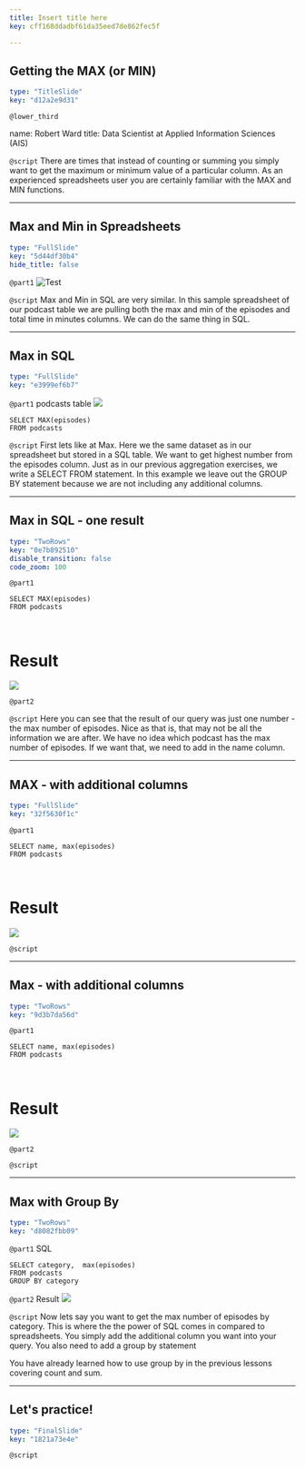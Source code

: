 ```yaml
---
title: Insert title here
key: cff168ddadbf61da35eed7de862fec5f

---
```

## Getting the MAX (or MIN)

```yaml
type: "TitleSlide"
key: "d12a2e9d31"
```

`@lower_third`

name: Robert Ward
title: Data Scientist at Applied Information Sciences (AIS)


`@script`
There are times that instead of counting or summing you simply want to get the maximum or minimum value of a particular column. As an experienced spreadsheets user you are certainly familiar with the MAX and MIN functions.


---
## Max and Min in Spreadsheets

```yaml
type: "FullSlide"
key: "5d44df30b4"
hide_title: false
```

`@part1`
![Test](https://assets.datacamp.com/production/repositories/4833/datasets/8955749e97c652135520e0da942a046d96bc5e77/Screenshot%202019-03-31%2009.56.01.png)


`@script`
Max and Min in SQL are very similar. In this sample spreadsheet of our podcast table we are pulling both the max and min of the episodes and total time in minutes columns. We can do the same thing in SQL.


---
## Max in SQL	

```yaml
type: "FullSlide"
key: "e3999ef6b7"
```

`@part1`
podcasts table
![](https://assets.datacamp.com/production/repositories/4833/datasets/5f43b9a3c9d1fcbc591e475b172244c5b0d5a90b/Screenshot%202019-03-31%2010.08.57.png)

```
SELECT MAX(episodes)
FROM podcasts
```


`@script`
First lets like at Max. Here we the same dataset as in our spreadsheet but stored in a SQL table. We want to get highest number from the episodes column. Just as in our previous aggregation exercises, we write a SELECT FROM statement. In this example we leave out the GROUP BY statement because we are not including any additional columns.


---
## Max in SQL - one result

```yaml
type: "TwoRows"
key: "0e7b892510"
disable_transition: false
code_zoom: 100
```

`@part1`
```
SELECT MAX(episodes)
FROM podcasts
```
&nbsp;

# Result 
![](https://assets.datacamp.com/production/repositories/4833/datasets/02726a8eae58b6cae2b32d71a5e65e613651159a/Screenshot%202019-03-30%2023.08.17.png)


`@part2`



`@script`
Here you can see that the result of our query was just one number - the max number of episodes. Nice as that is, that may not be all the information we are after. We have no idea which podcast has the max number of episodes. If we want that, we need to add in the name column.


---
## MAX - with additional columns

```yaml
type: "FullSlide"
key: "32f5630f1c"
```

`@part1`
```
SELECT name, max(episodes)
FROM podcasts
```
&nbsp;

# Result 
![](https://assets.datacamp.com/production/repositories/4833/datasets/4ee42879d2003e5114f27acb7a413dd1d8fb45f8/Screenshot%202019-03-31%2022.37.37.png)


`@script`



---
## Max - with additional columns

```yaml
type: "TwoRows"
key: "9d3b7da56d"
```

`@part1`
```
SELECT name, max(episodes)
FROM podcasts
```
&nbsp;

# Result 
![](https://assets.datacamp.com/production/repositories/4833/datasets/4ee42879d2003e5114f27acb7a413dd1d8fb45f8/Screenshot%202019-03-31%2022.37.37.png)


`@part2`



`@script`



---
## Max with Group By 

```yaml
type: "TwoRows"
key: "d8082fbb09"
```

`@part1`
SQL
```
SELECT category,  max(episodes)
FROM podcasts
GROUP BY category
```


`@part2`
Result
![](https://assets.datacamp.com/production/repositories/4833/datasets/a9642317eab31cc76813ab44033a2034ace60a4a/Screenshot%202019-03-31%2010.38.56.png)


`@script`
Now lets say you want to get the max number of episodes by category. This is where the the power of SQL comes in compared to spreadsheets. You simply add the additional column you want into your query. You also need to add a group by statement 

You have already learned how to use group by in the previous lessons covering count and sum.


---
## Let's practice!

```yaml
type: "FinalSlide"
key: "1821a73e4e"
```

`@script`


